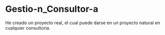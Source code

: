 # Gestio-n_Consultor-a

He creado un proyecto real, el cual puede darse en un proyecto natural en cualquier consultoría.
